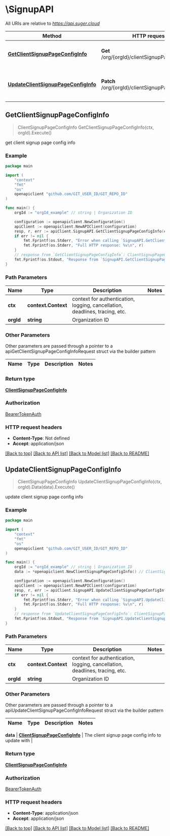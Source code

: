 # \SignupAPI

All URIs are relative to *https://api.suger.cloud*

Method | HTTP request | Description
------------- | ------------- | -------------
[**GetClientSignupPageConfigInfo**](SignupAPI.md#GetClientSignupPageConfigInfo) | **Get** /org/{orgId}/clientSignupPageConfigInfo | get client signup page config info
[**UpdateClientSignupPageConfigInfo**](SignupAPI.md#UpdateClientSignupPageConfigInfo) | **Patch** /org/{orgId}/clientSignupPageConfigInfo | update client signup page config info



## GetClientSignupPageConfigInfo

> ClientSignupPageConfigInfo GetClientSignupPageConfigInfo(ctx, orgId).Execute()

get client signup page config info



### Example

```go
package main

import (
    "context"
    "fmt"
    "os"
    openapiclient "github.com/GIT_USER_ID/GIT_REPO_ID"
)

func main() {
    orgId := "orgId_example" // string | Organization ID

    configuration := openapiclient.NewConfiguration()
    apiClient := openapiclient.NewAPIClient(configuration)
    resp, r, err := apiClient.SignupAPI.GetClientSignupPageConfigInfo(context.Background(), orgId).Execute()
    if err != nil {
        fmt.Fprintf(os.Stderr, "Error when calling `SignupAPI.GetClientSignupPageConfigInfo``: %v\n", err)
        fmt.Fprintf(os.Stderr, "Full HTTP response: %v\n", r)
    }
    // response from `GetClientSignupPageConfigInfo`: ClientSignupPageConfigInfo
    fmt.Fprintf(os.Stdout, "Response from `SignupAPI.GetClientSignupPageConfigInfo`: %v\n", resp)
}
```

### Path Parameters


Name | Type | Description  | Notes
------------- | ------------- | ------------- | -------------
**ctx** | **context.Context** | context for authentication, logging, cancellation, deadlines, tracing, etc.
**orgId** | **string** | Organization ID | 

### Other Parameters

Other parameters are passed through a pointer to a apiGetClientSignupPageConfigInfoRequest struct via the builder pattern


Name | Type | Description  | Notes
------------- | ------------- | ------------- | -------------


### Return type

[**ClientSignupPageConfigInfo**](ClientSignupPageConfigInfo.md)

### Authorization

[BearerTokenAuth](../README.md#BearerTokenAuth)

### HTTP request headers

- **Content-Type**: Not defined
- **Accept**: application/json

[[Back to top]](#) [[Back to API list]](../README.md#documentation-for-api-endpoints)
[[Back to Model list]](../README.md#documentation-for-models)
[[Back to README]](../README.md)


## UpdateClientSignupPageConfigInfo

> ClientSignupPageConfigInfo UpdateClientSignupPageConfigInfo(ctx, orgId).Data(data).Execute()

update client signup page config info



### Example

```go
package main

import (
    "context"
    "fmt"
    "os"
    openapiclient "github.com/GIT_USER_ID/GIT_REPO_ID"
)

func main() {
    orgId := "orgId_example" // string | Organization ID
    data := *openapiclient.NewClientSignupPageConfigInfo() // ClientSignupPageConfigInfo | The client signup page config info to update with

    configuration := openapiclient.NewConfiguration()
    apiClient := openapiclient.NewAPIClient(configuration)
    resp, r, err := apiClient.SignupAPI.UpdateClientSignupPageConfigInfo(context.Background(), orgId).Data(data).Execute()
    if err != nil {
        fmt.Fprintf(os.Stderr, "Error when calling `SignupAPI.UpdateClientSignupPageConfigInfo``: %v\n", err)
        fmt.Fprintf(os.Stderr, "Full HTTP response: %v\n", r)
    }
    // response from `UpdateClientSignupPageConfigInfo`: ClientSignupPageConfigInfo
    fmt.Fprintf(os.Stdout, "Response from `SignupAPI.UpdateClientSignupPageConfigInfo`: %v\n", resp)
}
```

### Path Parameters


Name | Type | Description  | Notes
------------- | ------------- | ------------- | -------------
**ctx** | **context.Context** | context for authentication, logging, cancellation, deadlines, tracing, etc.
**orgId** | **string** | Organization ID | 

### Other Parameters

Other parameters are passed through a pointer to a apiUpdateClientSignupPageConfigInfoRequest struct via the builder pattern


Name | Type | Description  | Notes
------------- | ------------- | ------------- | -------------

 **data** | [**ClientSignupPageConfigInfo**](ClientSignupPageConfigInfo.md) | The client signup page config info to update with | 

### Return type

[**ClientSignupPageConfigInfo**](ClientSignupPageConfigInfo.md)

### Authorization

[BearerTokenAuth](../README.md#BearerTokenAuth)

### HTTP request headers

- **Content-Type**: application/json
- **Accept**: application/json

[[Back to top]](#) [[Back to API list]](../README.md#documentation-for-api-endpoints)
[[Back to Model list]](../README.md#documentation-for-models)
[[Back to README]](../README.md)

